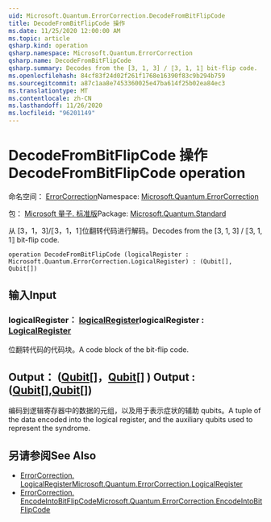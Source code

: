 ```yaml
---
uid: Microsoft.Quantum.ErrorCorrection.DecodeFromBitFlipCode
title: DecodeFromBitFlipCode 操作
ms.date: 11/25/2020 12:00:00 AM
ms.topic: article
qsharp.kind: operation
qsharp.namespace: Microsoft.Quantum.ErrorCorrection
qsharp.name: DecodeFromBitFlipCode
qsharp.summary: Decodes from the [3, 1, 3] / ⟦3, 1, 1⟧ bit-flip code.
ms.openlocfilehash: 84cf83f24d02f261f1768e16390f83c9b294b759
ms.sourcegitcommit: a87c1aa8e7453360025e47ba614f25b02ea84ec3
ms.translationtype: MT
ms.contentlocale: zh-CN
ms.lasthandoff: 11/26/2020
ms.locfileid: "96201149"
---
```

# <a name="decodefrombitflipcode-operation"></a><span data-ttu-id="315cb-102">DecodeFromBitFlipCode 操作</span><span class="sxs-lookup"><span data-stu-id="315cb-102">DecodeFromBitFlipCode operation</span></span>

<span data-ttu-id="315cb-103">命名空间： [ErrorCorrection](xref:Microsoft.Quantum.ErrorCorrection)</span><span class="sxs-lookup"><span data-stu-id="315cb-103">Namespace: [Microsoft.Quantum.ErrorCorrection](xref:Microsoft.Quantum.ErrorCorrection)</span></span>

<span data-ttu-id="315cb-104">包： [Microsoft 量子. 标准版](https://nuget.org/packages/Microsoft.Quantum.Standard)</span><span class="sxs-lookup"><span data-stu-id="315cb-104">Package: [Microsoft.Quantum.Standard](https://nuget.org/packages/Microsoft.Quantum.Standard)</span></span>


<span data-ttu-id="315cb-105">从 [3，1，3]/⟦3，1，1⟧位翻转代码进行解码。</span><span class="sxs-lookup"><span data-stu-id="315cb-105">Decodes from the [3, 1, 3] / ⟦3, 1, 1⟧ bit-flip code.</span></span>

```qsharp
operation DecodeFromBitFlipCode (logicalRegister : Microsoft.Quantum.ErrorCorrection.LogicalRegister) : (Qubit[], Qubit[])
```


## <a name="input"></a><span data-ttu-id="315cb-106">输入</span><span class="sxs-lookup"><span data-stu-id="315cb-106">Input</span></span>

### <a name="logicalregister--logicalregister"></a><span data-ttu-id="315cb-107">logicalRegister： [logicalRegister](xref:Microsoft.Quantum.ErrorCorrection.LogicalRegister)</span><span class="sxs-lookup"><span data-stu-id="315cb-107">logicalRegister : [LogicalRegister](xref:Microsoft.Quantum.ErrorCorrection.LogicalRegister)</span></span>

<span data-ttu-id="315cb-108">位翻转代码的代码块。</span><span class="sxs-lookup"><span data-stu-id="315cb-108">A code block of the bit-flip code.</span></span>



## <a name="output--qubitqubit"></a><span data-ttu-id="315cb-109">Output： ([Qubit](xref:microsoft.quantum.lang-ref.qubit)[]，[Qubit](xref:microsoft.quantum.lang-ref.qubit)[] ) </span><span class="sxs-lookup"><span data-stu-id="315cb-109">Output : ([Qubit](xref:microsoft.quantum.lang-ref.qubit)[],[Qubit](xref:microsoft.quantum.lang-ref.qubit)[])</span></span>

<span data-ttu-id="315cb-110">编码到逻辑寄存器中的数据的元组，以及用于表示症状的辅助 qubits。</span><span class="sxs-lookup"><span data-stu-id="315cb-110">A tuple of the data encoded into the logical register, and the auxiliary qubits used to represent the syndrome.</span></span>

## <a name="see-also"></a><span data-ttu-id="315cb-111">另请参阅</span><span class="sxs-lookup"><span data-stu-id="315cb-111">See Also</span></span>

- [<span data-ttu-id="315cb-112">ErrorCorrection. LogicalRegister</span><span class="sxs-lookup"><span data-stu-id="315cb-112">Microsoft.Quantum.ErrorCorrection.LogicalRegister</span></span>](xref:Microsoft.Quantum.ErrorCorrection.LogicalRegister)
- [<span data-ttu-id="315cb-113">ErrorCorrection. EncodeIntoBitFlipCode</span><span class="sxs-lookup"><span data-stu-id="315cb-113">Microsoft.Quantum.ErrorCorrection.EncodeIntoBitFlipCode</span></span>](xref:Microsoft.Quantum.ErrorCorrection.EncodeIntoBitFlipCode)